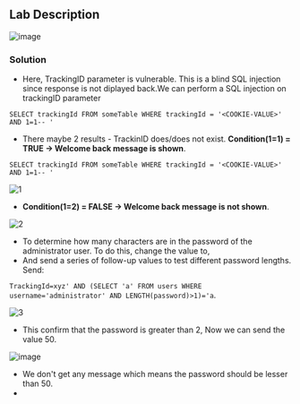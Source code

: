 ## Lab Description
![image](https://github.com/rahulr98/Portswigger_LABs/assets/116432525/cc5e7b82-fc46-49c0-a39c-cb7cdc41d568)

### Solution

  - Here, TrackingID parameter is vulnerable. This is a blind SQL injection since response is not diplayed back.We can perform a SQL injection on trackingID parameter

`SELECT trackingId FROM someTable WHERE trackingId = '<COOKIE-VALUE>' AND 1=1-- '`

  - There maybe 2 results - TrackinID does/does not exist. **Condition(1=1) = TRUE -> Welcome back message is shown**.

 `SELECT trackingId FROM someTable WHERE trackingId = '<COOKIE-VALUE>' AND 1=1-- '`
 
![1](https://github.com/rahulr98/Portswigger_LABs/assets/116432525/2d5ebb6f-b7b3-4286-bf6e-61b3c713d77a)

  - **Condition(1=2) = FALSE -> Welcome back message is not shown**.

![2](https://github.com/rahulr98/Portswigger_LABs/assets/116432525/d77c54e6-b1fa-4bb6-ad0d-5ba4a68768f4)

  - To determine how many characters are in the password of the administrator user. To do this, change the value to, 
  - And send a series of follow-up values to test different password lengths. Send:

`TrackingId=xyz' AND (SELECT 'a' FROM users WHERE username='administrator' AND LENGTH(password)>1)='a`.

![3](https://github.com/rahulr98/Portswigger_LABs/assets/116432525/fada31b8-7927-4f02-a58b-729e8ccbd37e)

  - This confirm that the password is greater than 2, Now we can send the value 50.

![image](https://github.com/rahulr98/Portswigger_LABs/assets/116432525/7b86a97d-2e40-4d11-b847-fd7351f54215)

  - We don't get any message which means the password should be lesser than 50.
  - 
